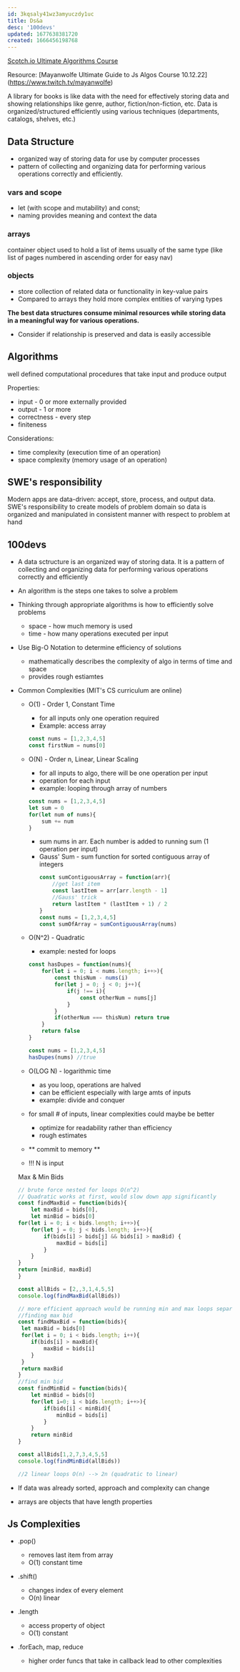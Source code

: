 ```yaml
---
id: 3kqsaly41wz3amyuczdy1uc
title: Ds&a
desc: '100devs'
updated: 1677638381720
created: 1666456198768
---
```

[Scotch.io Ultimate Algorithms Course](http://web.archive.org/web/20210616161653/https://scotch.io/courses/the-ultimate-guide-to-javascript-algorithms) 

Resource: [Mayanwolfe Ultimate Guide to Js Algos Course 10.12.22]
(https://www.twitch.tv/mayanwolfe)

A library for books is like data with the need for effectively storing data and showing relationships like genre, author, fiction/non-fiction, etc. Data is organized/structured efficiently using various techniques (departments, catalogs, shelves, etc.)

## Data Structure
- organized way of storing data for use by computer processes
- pattern of collecting and organizing data for performing various operations correctly and efficiently.

### vars and scope
- let (with scope and mutability) and const; 
- naming provides meaning and context the data

### arrays 
container object used to hold a list of items usually of the same type (like list of pages numbered in ascending order for easy nav)

### objects 
- store collection of related data or functionality in key-value pairs
- Compared to arrays they hold more complex entities of varying types

**The best data structures consume minimal resources while storing data in a meaningful way for various operations.**
- Consider if relationship is preserved and data is easily accessible

## Algorithms
well defined computational procedures that take input and produce output

Properties:
- input - 0 or more externally provided
- output - 1 or more 
- correctness - every step
- finiteness 

Considerations:
- time complexity (execution time of an operation)
- space complexity (memory usage of an operation)

## SWE's responsibility
Modern apps are data-driven: accept, store, process, and output data. SWE's responsibility to create models of problem domain so data is organized and manipulated in consistent manner with respect to problem at hand

## 100devs
- A data sctructure is an organized way of storing data. It is a pattern of collecting and organizing data for performing various operations correctly and efficiently

- An algorithm is the steps one takes to solve a problem

- Thinking through appropriate algorithms is how to efficiently solve problems
    - space - how much memory is used
    - time - how many operations executed per input

- Use Big-O Notation to determine efficiency of solutions
    - mathematically describes the complexity of algo in terms of time and space
    - provides rough estiamtes
    
- Common Complexities (MIT's CS curriculum are online)
    - O(1) - Order 1, Constant Time
        - for all inputs only one operation required
        - Example: access array
        ``` js
        const nums = [1,2,3,4,5]
        const firstNum = nums[0]
        ```
    - O(N) - Order n, Linear, Linear Scaling
        - for all inputs to algo, there will be one operation per input
        - operation for each input 
        - example: looping through array of numbers
        ``` js
        const nums = [1,2,3,4,5]
        let sum = 0
        for(let num of nums){
            sum += num
        }
        ```
        - sum nums in arr. Each number is added to running sum (1 operation per input)
        - Gauss' Sum - sum function for sorted contiguous array of integers
            ``` js
            const sumContiguousArray = function(arr){
                //get last item
                const lastItem = arr[arr.length - 1]
                //Gauss' trick
                return lastItem * (lastItem + 1) / 2
            }
            const nums = [1,2,3,4,5]
            const sumOfArray = sumContiguousArray(nums)
            ```
    - O(N^2) - Quadratic
        - example: nested for loops
        ``` js
        const hasDupes = function(nums){
            for(let i = 0; i < nums.length; i++>){
                const thisNum - nums(i)
                for(let j = 0; j < 0; j++){
                    if(j !== i){
                        const otherNum = nums[j]
                    }
                }
                if(otherNum === thisNum) return true
            }
            return false
        }
        
        const nums = [1,2,3,4,5]
        hasDupes(nums) //true
        ```
        
    - O(LOG N) - logarithmic time
        - as you loop, operations are halved
        - can be efficient especially with large amts of inputs
        - example: divide and conquer

    - for small # of inputs, linear complexities could maybe be better
        - optimize for readability rather than efficiency
        - rough estimates

    - ** commit to memory **
    - !!! N is input

    Max & Min Bids
    ```js
    // brute force nested for loops O(n^2)
    // Quadratic works at first, would slow down app significantly
    const findMaxBid = function(bids){
        let maxBid = bids[0],
        let minBid = bids[0]
    for(let i = 0; i < bids.length; i++>){
        for(let j = 0; j < bids.length; i++>){
            if(bids[i] > bids[j] && bids[i] > maxBid) {
                maxBid = bids[i]
            }
        }
    }
    return [minBid, maxBid]
    }
    
    const allBids = [2,,3,1,4,5,5]
    console.log(findMaxBid(allBids))

    // more efficient approach would be running min and max loops separately --> 
    //finding max bid
    const findMaxBid = function(bids){
     let maxBid = bids[0]   
     for(let i = 0; i < bids.length; i++){
        if(bids[i] > maxBid){
            maxBid = bids[i]
        }
     }
     return maxBid
    }
    //find min bid
    const findMinBid = function(bids){
        let minBid = bids[0]
        for(let i=0; i < bids.length; i++>){
            if(bids[i] < minBid){
                minBid = bids[i]
            }
        }
        return minBid
    }

    const allBids[1,2,7,3,4,5,5]
    console.log(findMinBid(allBids))
    
    //2 linear loops O(n) --> 2n (quadratic to linear)
    
    ```

- If data was already sorted, approach and complexity can change 
- arrays are objects that have length properties

## Js Complexities
- .pop()
    - removes last item from array
    - O(1) constant time
- .shift()
    - changes index of every element
    - O(n) linear

- .length
    - access property of object
    - O(1) constant

- .forEach, map, reduce
    - higher order funcs that take in callback lead to other complexities
